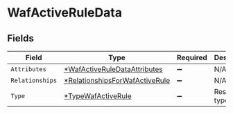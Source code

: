 # WafActiveRuleData


## Fields

| Field                                                                                  | Type                                                                                   | Required                                                                               | Description                                                                            |
| -------------------------------------------------------------------------------------- | -------------------------------------------------------------------------------------- | -------------------------------------------------------------------------------------- | -------------------------------------------------------------------------------------- |
| `Attributes`                                                                           | [*WafActiveRuleDataAttributes](../../models/shared/wafactiveruledataattributes.md)     | :heavy_minus_sign:                                                                     | N/A                                                                                    |
| `Relationships`                                                                        | [*RelationshipsForWafActiveRule](../../models/shared/relationshipsforwafactiverule.md) | :heavy_minus_sign:                                                                     | N/A                                                                                    |
| `Type`                                                                                 | [*TypeWafActiveRule](../../models/shared/typewafactiverule.md)                         | :heavy_minus_sign:                                                                     | Resource type.                                                                         |